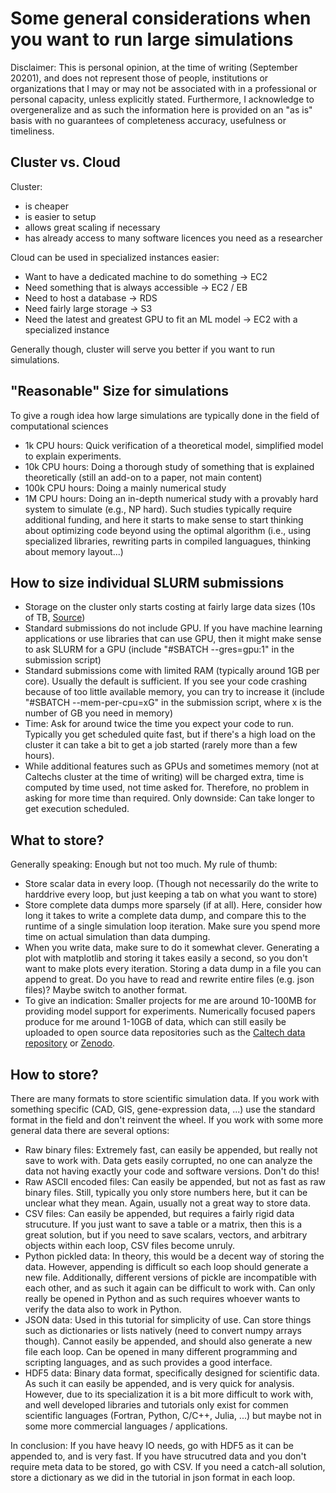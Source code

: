 # Some general considerations when you want to run large simulations
Disclaimer: This is personal opinion, at the time of writing (September 20201), and does not represent those of people, institutions or organizations that I may or may not be associated with in a professional or personal capacity, unless explicitly stated. Furthermore, I acknowledge to overgeneralize and as such the information here is provided on an "as is" basis with no guarantees of completeness accuracy, usefulness or timeliness.

## Cluster vs. Cloud
Cluster:
- is cheaper
- is easier to setup
- allows great scaling if necessary
- has already access to many software licences you need as a researcher

Cloud can be used in specialized instances easier:
- Want to have a dedicated machine to do something -> EC2
- Need something that is always accessible -> EC2 / EB
- Need to host a database -> RDS
- Need fairly large storage -> S3
- Need the latest and greatest GPU to fit an ML model -> EC2 with a specialized instance

Generally though, cluster will serve you better if you want to run simulations.

## "Reasonable" Size for simulations
To give a rough idea how large simulations are typically done in the field of computational sciences
- 1k CPU hours: Quick verification of a theoretical model, simplified model to explain experiments.
- 10k CPU hours: Doing a thorough study of something that is explained theoretically (still an add-on to a paper, not main content)
- 100k CPU hours: Doing a mainly numerical study
- 1M CPU hours: Doing an in-depth numerical study with a provably hard system to simulate (e.g., NP hard). Such studies typically require additional funding, and here it starts to make sense to start thinking about optimizing code beyond using the optimal algorithm (i.e., using specialized libraries, rewriting parts in compiled languagues, thinking about memory layout...)

## How to size individual SLURM submissions
- Storage on the cluster only starts costing at fairly large data sizes (10s of TB, [Source](https://www.hpc.caltech.edu/rates))
- Standard submissions do not include GPU. If you have machine learning applications or use libraries that can use GPU, then it might make sense to ask SLURM for a GPU (include "#SBATCH --gres=gpu:1" in the submission script)
- Standard submissions come with limited RAM (typically around 1GB per core). Usually the default is sufficient. If you see your code crashing because of too little available memory, you can try to increase it (include "#SBATCH --mem-per-cpu=xG" in the submission script, where x is the number of GB you need in memory)
- Time: Ask for around twice the time you expect your code to run. Typically you get scheduled quite fast, but if there's a high load on the cluster it can take a bit to get a job started (rarely more than a few hours).
- While additional features such as GPUs and sometimes memory (not at Caltechs cluster at the time of writing) will be charged extra, time is computed by time used, not time asked for. Therefore, no problem in asking for more time than required. Only downside: Can take longer to get execution scheduled.

## What to store?
Generally speaking: Enough but not too much. My rule of thumb:
- Store scalar data in every loop. (Though not necessarily do the write to harddrive every loop, but just keeping a tab on what you want to store)
- Store complete data dumps more sparsely (if at all). Here, consider how long it takes to write a complete data dump, and compare this to the runtime of a single simulation loop iteration. Make sure you spend more time on actual simulation than data dumping.
- When you write data, make sure to do it somewhat clever. Generating a plot with matplotlib and storing it takes easily a second, so you don't want to make plots every iteration. Storing a data dump in a file you can append to great. Do you have to read and rewrite entire files (e.g. json files)? Maybe switch to another format.
- To give an indication: Smaller projects for me are around 10-100MB for providing model support for experiments. Numerically focused papers produce for me around 1-10GB of data, which can still easily be uploaded to open source data repositories such as the [Caltech data repository](https://data.caltech.edu/) or [Zenodo](https://zenodo.org/).

## How to store?
There are many formats to store scientific simulation data. If you work with something specific (CAD, GIS, gene-expression data, ...) use the standard format in the field and don't reinvent the wheel. If you work with some more general data there are several options:
- Raw binary files: Extremely fast, can easily be appended, but really not save to work with. Data gets easily corrupted, no one can analyze the data not having exactly your code and software versions. Don't do this!
- Raw ASCII encoded files: Can easily be appended, but not as fast as raw binary files. Still, typically you only store numbers here, but it can be unclear what they mean. Again, usually not a great way to store data.
- CSV files: Can easily be appended, but requires a fairly rigid data strucuture. If you just want to save a table or a matrix, then this is a great solution, but if you need to save scalars, vectors, and arbitrary objects within each loop, CSV files become unruly.
- Python pickled data: In theory, this would be a decent way of storing the data. However, appending is difficult so each loop should generate a new file. Additionally, different versions of pickle are incompatible with each other, and as such it again can be difficult to work with. Can only really be opened in Python and as such requires whoever wants to verify the data also to work in Python.
- JSON data: Used in this tutorial for simplicity of use. Can store things such as dictionaries or lists natively (need to convert numpy arrays though). Cannot easily be appended, and should also generate a new file each loop. Can be opened in many different programming and scripting languages, and as such provides a good interface.
- HDF5 data: Binary data format, specifically designed for scientific data. As such it can easily be appended, and is very quick for analysis. However, due to its specialization it is a bit more difficult to work with, and well developed libraries and tutorials only exist for commen scientific languages (Fortran, Python, C/C++, Julia, ...) but maybe not in some more commercial languages / applications.

In conclusion: If you have heavy IO needs, go with HDF5 as it can be appended to, and is very fast. If you have strucutred data and you don't require meta data to be stored, go with CSV. If you need a catch-all solution, store a dictionary as we did in the tutorial in json format in each loop.
